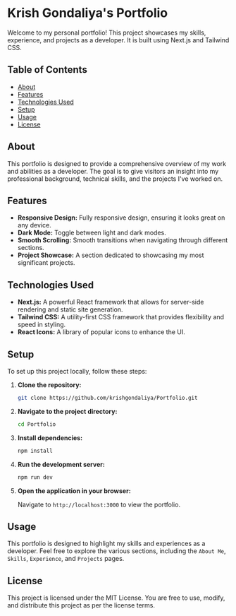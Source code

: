 # Krish Gondaliya's Portfolio

Welcome to my personal portfolio! This project showcases my skills, experience, and projects as a developer. It is built using Next.js and Tailwind CSS.

## Table of Contents

- [About](#about)
- [Features](#features)
- [Technologies Used](#technologies-used)
- [Setup](#setup)
- [Usage](#usage)
- [License](#license)

## About

This portfolio is designed to provide a comprehensive overview of my work and abilities as a developer. The goal is to give visitors an insight into my professional background, technical skills, and the projects I've worked on.

## Features

- **Responsive Design:** Fully responsive design, ensuring it looks great on any device.
- **Dark Mode:** Toggle between light and dark modes.
- **Smooth Scrolling:** Smooth transitions when navigating through different sections.
- **Project Showcase:** A section dedicated to showcasing my most significant projects.

## Technologies Used

- **Next.js:** A powerful React framework that allows for server-side rendering and static site generation.
- **Tailwind CSS:** A utility-first CSS framework that provides flexibility and speed in styling.
- **React Icons:** A library of popular icons to enhance the UI.

## Setup

To set up this project locally, follow these steps:

1. **Clone the repository:**

    ```bash
    git clone https://github.com/krishgondaliya/Portfolio.git
    ```

2. **Navigate to the project directory:**

    ```bash
    cd Portfolio
    ```

3. **Install dependencies:**

    ```bash
    npm install
    ```

4. **Run the development server:**

    ```bash
    npm run dev
    ```

5. **Open the application in your browser:**

    Navigate to `http://localhost:3000` to view the portfolio.

## Usage

This portfolio is designed to highlight my skills and experiences as a developer. Feel free to explore the various sections, including the `About Me`, `Skills`, `Experience`, and `Projects` pages.

## License

This project is licensed under the MIT License. You are free to use, modify, and distribute this project as per the license terms.
